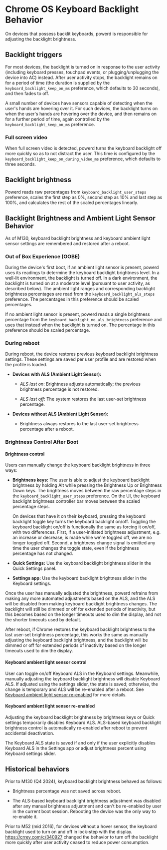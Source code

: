 # Chrome OS Keyboard Backlight Behavior

On devices that possess backlit keyboards, powerd is responsible for adjusting
the backlight brightness.

## Backlight triggers

For most devices, the backlight is turned on in response to the user activity
(including keyboard presses, touchpad events, or plugging/unplugging the device
into AC) instead. After user activity stops, the backlight remains on for
a period of time (the duration is supplied by the
`keyboard_backlight_keep_on_ms` preference, which defaults to 30 seconds), and
then fades to off.

A small number of devices have sensors capable of detecting when the user's
hands are hovering over it. For such devices, the backlight turns on when the
user's hands are hovering over the device, and then remains on for a further
period of time, again controlled by the `keyboard_backlight_keep_on_ms`
preference.

### Full screen video

When full screen video is detected, powerd turns the keyboard backlight off more
quickly so as to not distract the user. This time is configured by the
`keyboard_backlight_keep_on_during_video_ms` preference, which defaults to three
seconds.

## Backlight brightness

Powerd reads raw percentages from `keyboard_backlight_user_steps` preference,
scales the first step as 0%, second step as 10% and last step as 100%, and
calculates the rest of the scaled percentages linearly.

## Backlight Brightness and Ambient Light Sensor Behavior

As of M130, keyboard backlight brightness and keyboard ambient light sensor
settings are remembered and restored after a reboot.

### Out of Box Experience (OOBE)

During the device's first boot, if an ambient light sensor is present, powerd
uses its readings to determine the keyboard backlight brightness level. In a
well-lit environment, the backlight is turned off. In a dark environment, the
backlight is turned on at a moderate level (pursuant to user activity, as
described below). The ambient light ranges and corresponding backlight
brightness percentages are read from the `keyboard_backlight_als_steps`
preference. The percentages in this preference should be scaled percentages.

If no ambient light sensor is present, powerd reads a single brightness
percentage from the `keyboard_backlight_no_als_brightness` preference and uses
that instead when the backlight is turned on. The percentage in this preference
should be scaled percentage.

### During reboot

During reboot, the device restores previous keyboard backlight brightness
settings. These settings are saved per user profile and are restored when the
profile is loaded.

-   **Devices with ALS (Ambient Light Sensor):**

    -   *ALS last on*: Brightness adjusts automatically; the previous brightness
        percentage is not restored.

    -   *ALS last off*: The system restores the last user-set brightness
        percentage.

-   **Devices without ALS (Ambient Light Sensor):**

    -   Brightness always restores to the last user-set brightness percentage
        after a reboot.

### Brightness Control After Boot

#### Brightness control

Users can manually change the keyboard backlight brightness in three ways:

*   **Brightness keys:** The user is able to adjust the keyboard backlight
    brightness by holding Alt while pressing the Brightness Up or Brightness
    Down keys. The brightness moves between the raw percentage steps in the
    `keyboard_backlight_user_steps` preference. On the UI, the keyboard
    backlight brightness controller bar moves between the scaled percentage
    steps.

    On devices that have it on their keyboard, pressing the keyboard backlight
    toggle key turns the keyboard backlight on/off. Toggling the keyboard
    backlight on/off is functionally the same as forcing it on/off, with two
    differences. First, if a user-initiated brightness adjustment, e.g. an
    increase or decrease, is made while we're toggled off, we are no longer
    toggled off. Second, a brightness change signal is emitted any time the user
    changes the toggle state, even if the brightness percentage has not changed.

*   **Quick Settings:** Use the keyboard backlight brightness slider in the
    Quick Settings panel.

*   **Settings app:** Use the keyboard backlight brightness slider in the
    Keyboard settings.

Once the user has manually adjusted the brightness, powerd refrains from making
any more automated adjustments based on the ALS, and the ALS will be disabled
from making keyboard backlight brightness changes. The backlight will still be
dimmed or off for extended periods of inactivity, but this becomes based on the
longer timeouts used to dim the display, and not the shorter timeouts used by
default.

After reboot, if Chrome restores the keyboard backlight brightness to the last
user-set brightness percentage, this works the same as manually adjusting the
keyboard backlight brightness, and the backlight will be dimmed or off for
extended periods of inactivity based on the longer timeouts used to dim the
display.

#### Keyboard ambient light sensor control

User can toggle on/off Keyboard ALS in the Keyboard settings. Meanwhile,
manually adjusting the keyboard backlight brightness will disable Keyboard ALS.
If adjusted using the settings slider, the state is saved; otherwise, the change
is temporary and ALS will be re-enabled after a reboot. See
[Keyboard ambient light sensor re-enabled](#keyboard-ambient-light-sensor-re-enabled)
for more details.

#### Keyboard ambient light sensor re-enabled

Adjusting the keyboard backlight brightness by brightness keys or Quick settings
temporarily disables Keyboard ALS. ALS-based keyboard backlight brightness
control is automatically re-enabled after reboot to prevent accidental
deactivation.

The Keyboard ALS state is saved if and only if the user explicitly disables
Keyboard ALS in the Settings app or adjust brightness percent using Keyboard
settings slider.

## Historical behaviors

Prior to M130 (Q4 2024), keyboard backlight brightness behaved as follows:

*   Brightness percentage was not saved across reboot.

*   The ALS-based keyboard backlight brightness adjustment was disabled after
    any manual brightness adjustment and can't be re-enabled by user in the
    current boot session. Rebooting the device was the only way to re-enable it.

Prior to M52 (mid 2016), for devices without a hover sensor, the keyboard
backlight used to turn on and off in lock-step with the display.
https://crrev.com/c/340927 changed the behavior to turn off the backlight more
quickly after user activity ceased to reduce power consumption.
